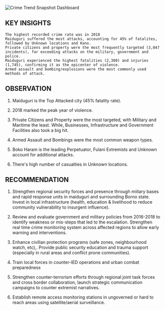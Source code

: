 ![Crime Trend Snapshot Dashboard](https://github.com/user-attachments/assets/7f018243-a73c-4057-8ba8-155dfeb40d29)
## KEY INSIGHTS

    The highest recorded crime rate was in 2018
    Maiduguri suffered the most attacks, accounting for 45% of fatalites, followed by Unknown locations and Kano.
    Private citizens and property were the most frequently targeted (3,047 incidents), far exceeding attacks on the military, government and police.
    Maiduguri experienced the highest fatalities (2,380) and injuries (1,745), confirming it as the epicenter of violence.
    Armed assault and bombing/explosions were the most commonly used methods of attack.

## OBSERVATION

1. Maiduguri is the Top Attacked city (45% fatality rate).

 

2. 2018 marked the peak year of violence.

 

3. Private Citizens and Property were the most targeted, with Military and Maritime the least. While, Businesses, Infrastructure and Government Facilities also took a big hit.

 

4. Armed Assault and Bombings were the most common weapon types.

 

5. Boko Haram is the leading Perpetuator, Fulani Extremists and Unknown account for additional attacks.

 

6. There's high number of casualties in Unknown locations.

 

## RECOMMENDATION

1.  Strengthen regional security forces and presence through miitary bases and rapid response units in maiduguri and surrounding Borno state. Invest in local infrastructure (health, education & livelihood to reduce community vulnerability to insurgent influence).

2.  Review and evaluate government and military policies from 2016-2018 to identify weakness or mis-steps that led to the escalation. Strengthen real time crime monitoring system across affected regions to allow early warning and interventions.

 3.  Enhance civilian protection programs (safe zones, neighbourhood watch, etc),. Provide public security education and trauma support (especially in rural areas and conflict prone communities).

4. Train local forces in counter-IED operations and urban combat preparedness

5. Strengthen counter-terrorism efforts through regional joint task forces and cross border collaboration, launch strategic communication campaigns to counter extremist narratives.

6.  Establish remote access monitoring stations in ungoverned or hard to reach areas using satellite/aerial surveillance.

 
